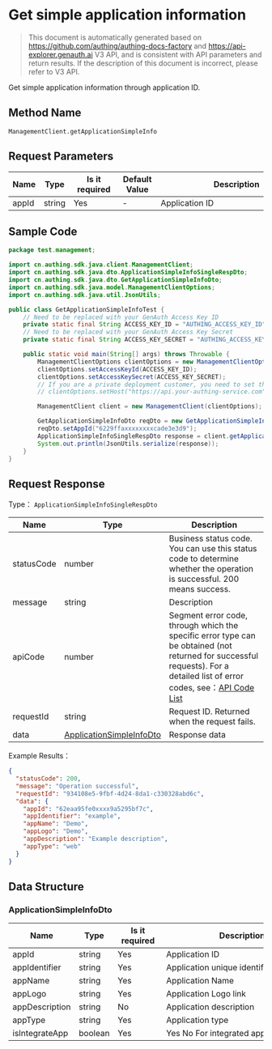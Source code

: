 # Get simple application information

<!--
Warning ⚠️:
Do not modify this document directly,
https://github\.com/Authing/authing-docs-factory
Use this project to generate
-->

<LastUpdated />

> This document is automatically generated based on https://github.com/authing/authing-docs-factory and https://api-explorer.genauth.ai V3 API, and is consistent with API parameters and return results. If the description of this document is incorrect, please refer to V3 API.

Get simple application information through application ID.

## Method Name

`ManagementClient.getApplicationSimpleInfo`

## Request Parameters

| Name  | Type   | <div style="width:80px">Is it required</div> | <div style="width:60px">Default Value</div> | <div style="width:300px">Description</div> | <div style="width:200px">Example Value</div> |
| ----- | ------ | -------------------------------------------- | ------------------------------------------- | ------------------------------------------ | -------------------------------------------- |
| appId | string | Yes                                          | -                                           | Application ID                             | `6229ffaxxxxxxxxcade3e3d9`                   |

## Sample Code

```java
package test.management;

import cn.authing.sdk.java.client.ManagementClient;
import cn.authing.sdk.java.dto.ApplicationSimpleInfoSingleRespDto;
import cn.authing.sdk.java.dto.GetApplicationSimpleInfoDto;
import cn.authing.sdk.java.model.ManagementClientOptions;
import cn.authing.sdk.java.util.JsonUtils;

public class GetApplicationSimpleInfoTest {
    // Need to be replaced with your GenAuth Access Key ID
    private static final String ACCESS_KEY_ID = "AUTHING_ACCESS_KEY_ID";
    // Need to be replaced with your GenAuth Access Key Secret
    private static final String ACCESS_KEY_SECRET = "AUTHING_ACCESS_KEY_SECRET";

    public static void main(String[] args) throws Throwable {
        ManagementClientOptions clientOptions = new ManagementClientOptions();
        clientOptions.setAccessKeyId(ACCESS_KEY_ID);
        clientOptions.setAccessKeySecret(ACCESS_KEY_SECRET);
        // If you are a private deployment customer, you need to set the GenAuth service domain name
        // clientOptions.setHost("https://api.your-authing-service.com");

        ManagementClient client = new ManagementClient(clientOptions);

        GetApplicationSimpleInfoDto reqDto = new GetApplicationSimpleInfoDto();
        reqDto.setAppId("6229ffaxxxxxxxxcade3e3d9");
        ApplicationSimpleInfoSingleRespDto response = client.getApplicationSimpleInfo(reqDto);
        System.out.println(JsonUtils.serialize(response));
    }
}

```

## Request Response

Type： `ApplicationSimpleInfoSingleRespDto`

| Name       | Type                                                             | Description                                                                                                                                                                                                                                                                                                                                       |
| ---------- | ---------------------------------------------------------------- | ------------------------------------------------------------------------------------------------------------------------------------------------------------------------------------------------------------------------------------------------------------------------------------------------------------------------------------------------- |
| statusCode | number                                                           | Business status code. You can use this status code to determine whether the operation is successful. 200 means success.                                                                                                                                                                                                                           |
| message    | string                                                           | Description                                                                                                                                                                                                                                                                                                                                       |
| apiCode    | number                                                           | Segment error code, through which the specific error type can be obtained (not returned for successful requests). For a detailed list of error codes, see：[API Code List](https://api-explorer.genauth.ai/?tag=group/%E5%BC%80%E5%8F%91%E5%87%86%E5%A4%87#tag/%E5%BC%80%E5%8F%91%E5%87%86%E5%A4%87/%E9%94%99%E8%AF%AF%E5%A4%84%E7%90%86/apiCode) |
| requestId  | string                                                           | Request ID. Returned when the request fails.                                                                                                                                                                                                                                                                                                      |
| data       | <a href="#ApplicationSimpleInfoDto">ApplicationSimpleInfoDto</a> | Response data                                                                                                                                                                                                                                                                                                                                     |

Example Results：

```json
{
  "statusCode": 200,
  "message": "Operation successful",
  "requestId": "934108e5-9fbf-4d24-8da1-c330328abd6c",
  "data": {
    "appId": "62eaa95fe0xxxx9a5295bf7c",
    "appIdentifier": "example",
    "appName": "Demo",
    "appLogo": "Demo",
    "appDescription": "Example description",
    "appType": "web"
  }
}
```

## Data Structure

### <a id="ApplicationSimpleInfoDto"></a> ApplicationSimpleInfoDto

| Name           | Type    | <div style="width:80px">Is it required</div> | <div style="width:300px">Description</div> | <div style="width:200px">Example Value</div> |
| -------------- | ------- | -------------------------------------------- | ------------------------------------------ | -------------------------------------------- |
| appId          | string  | Yes                                          | Application ID                             | `62eaa95fe0xxxx9a5295bf7c`                   |
| appIdentifier  | string  | Yes                                          | Application unique identifier              | `example`                                    |
| appName        | string  | Yes                                          | Application Name                           | `Demo`                                       |
| appLogo        | string  | Yes                                          | Application Logo link                      | `Demo`                                       |
| appDescription | string  | No                                           | Application description                    | `Example description`                        |
| appType        | string  | Yes                                          | Application type                           | web                                          |
| isIntegrateApp | boolean | Yes                                          | Yes No For integrated applications         |                                              |
